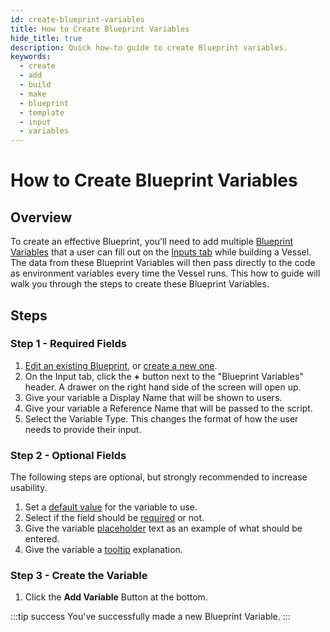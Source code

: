 ```yaml
---
id: create-blueprint-variables
title: How to Create Blueprint Variables
hide_title: true
description: Quick how-to guide to create Blueprint variables.
keywords:
  - create
  - add
  - build
  - make
  - blueprint
  - template
  - input
  - variables
---
```


# How to Create Blueprint Variables

## Overview

To create an effective Blueprint, you'll need to add multiple [Blueprint Variables](../../reference/inputs/blueprint-variables.md) that a user can fill out on the [Inputs tab](../../reference/inputs/vessel-inputs.md) while building a Vessel. The data from these Blueprint Variables will then pass directly to the code as environment variables every time the Vessel runs. This how to guide will walk you through the steps to create these Blueprint Variables.

## Steps

### Step 1 - Required Fields
1. [Edit an existing Blueprint](edit-blueprint.md), or [create a new one](create-blueprint.md).
2. On the Input tab, click the **+** button next to the "Blueprint Variables" header. A drawer on the right hand side of the screen will open up.
3. Give your variable a Display Name that will be shown to users.
4. Give your variable a Reference Name that will be passed to the script.
5. Select the Variable Type. This changes the format of how the user needs to provide their input.

### Step 2 - Optional Fields
The following steps are optional, but strongly recommended to increase usability.

1. Set a [default value](../../reference/inputs/blueprint-variables.md#default-value) for the variable to use.
2. Select if the field should be [required](../../reference/other-functions/duplication.md#required) or not.
3. Give the variable [placeholder](../../reference/inputs/blueprint-variables.md#placeholder) text as an example of what should be entered.
4. Give the variable a [tooltip](../../reference/inputs/blueprint-variables.md#tooltip) explanation.

### Step 3 - Create the Variable
1. Click the **Add Variable** Button at the bottom.

:::tip success
You've successfully made a new Blueprint Variable.
:::
